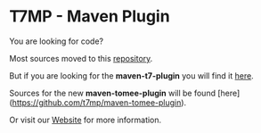 T7MP - Maven Plugin
====================

You are looking for code?

Most sources moved to this [repository](https://github.com/t7mp/maven-t7-common "maven-t7-common").

But if you are looking for the **maven-t7-plugin** you will find it [here](https://github.com/t7mp/maven-t7-plugin).

Sources for the new **maven-tomee-plugin** will be found [here] (https://github.com/t7mp/maven-tomee-plugin).

Or visit our [Website](http://t7mp.github.com) for more information.


